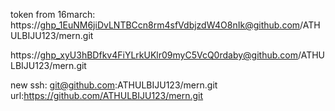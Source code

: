 
token from 16march:
https://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@github.com/ATHULBIJU123/mern.git


https://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@github.com/ATHULBIJU123/mern.git


new ssh: git@github.com:ATHULBIJU123/mern.git
url:https://github.com/ATHULBIJU123/mern.git